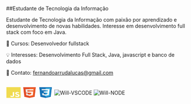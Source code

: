 ##Estudante de Tecnologia da Informação

Estudante de Tecnologia da Informação com paixão por aprendizado e desenvolvimento de novas habilidades. Interesse em desenvolvimento full stack com foco em Java.

📘 Cursos: Desenvolvedor fullstack

💡 Interesses: Desenvolvimento Full Stack, Java, javascript e banco de dados

📧 Contato: fernandoarrudalucas@gmail.com

<div style="display: inline_block"><br>
  
  <img align="center" alt="Will-Js" height="30" width="40" src="https://raw.githubusercontent.com/devicons/devicon/master/icons/javascript/javascript-plain.svg">
  <img align="center" alt="Will-HTML" height="30" width="40" src="https://raw.githubusercontent.com/devicons/devicon/master/icons/html5/html5-original.svg">
  <img align="center" alt="Will-CSS" height="30" width="40" src="https://raw.githubusercontent.com/devicons/devicon/master/icons/css3/css3-original.svg">
  <img align="center" alt="Will-VSCODE" height="30" width="40" src="https://cdn.jsdelivr.net/gh/devicons/devicon/icons/vscode/vscode-original.svg">
  <img align="center" alt="Will-NODE" height="30" width="40" src="https://cdn.jsdelivr.net/gh/devicons/devicon/icons/nodejs/nodejs-original.svg">
</div>
<br>

